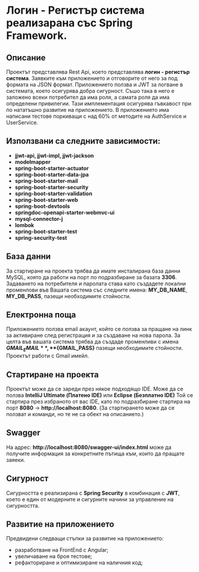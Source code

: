 # Логин - Регистър система реализарана със Spring Framework. #

## Описание

Проектът представлява Rest Api, което представлява **логин - регистър система**. Заявките към приложението и отговорите от
него за под формата на JSON формат. Приложението ползва и JWT за логване в системата, което осигурява добра сигурност.
Съшо така в него е заложено всеки потребител да има роля, а самата роля да има определени привилегии. Тази имплементация осигурява гъвкавост при по нататъшно развитие на приложението. В приложението има написани тестове поркиващи с над 60% от методите на AuthService и UserService.

## Използвани са следните зависимости:

* **jjwt-api, jjwt-impl, jjwt-jackson**
* **modelmapper**
* **spring-boot-starter-actuator**
* **spring-boot-starter-data-jpa**
* **spring-boot-starter-mail**
* **spring-boot-starter-security**
* **spring-boot-starter-validation**
* **spring-boot-starter-web**
* **spring-boot-devtools**
* **springdoc-openapi-starter-webmvc-ui**
* **mysql-connector-j**
* **lombok**
* **spring-boot-starter-test**
* **spring-security-test**

## База данни

За стартиране на проекта трябва да имате инсталирана база данни MySQL, която да работи на порт по подразбиране за базата
**3306**. Задаването на потребителя и паролата става като създадете локални променлови във Вашата система със следните имена:
**MY_DB_NAME**, **MY_DB_PASS**, пазещи необходимите стойности.

## Електронна поща

Приложението ползва email акаунт, който се ползва за пращане на линк за активиране след регистрация и за създаване на нова
парола. За целта във вашата система трябва да създаде променливи с имена **${GMAIL_EMAIL}**, **${GMAIL_PASS}** пазещи необходимите стойности.
Проектът работи с Gmail имейл.

## Стартиране на проекта

Проектът може да се зареди през някое подходящо IDE. Може да се ползва **IntelliJ Ultimate (Платено IDE)** или **Eclipse (Безплатно IDE)**
Той се стартира през избраното от вас IDE, като по подразбиране стартира на порт **8080** -> **http://localhost:8080**.
(За стартирането може да се ползват и команди, но те не са обект на описанието.)

## Swagger

На адрес: **http://localhost:8080/swagger-ui/index.html** може да получите информация за конкретните пътища към, които да пращате заяеки.

## Сигурност

Сигурността е реализирана с **Spring Security** в комбинация с **JWT**, което е един от модерните и сигурните начини за управление
на сигурността.

## Развитие на приложението

Предвидени следващи стъпки за развитие на приложението:

 - разработване на FrontEnd с Angular;
 - увеличаване на броя тестове;
 - рефакториране и оптимизиране на наличния код;
 